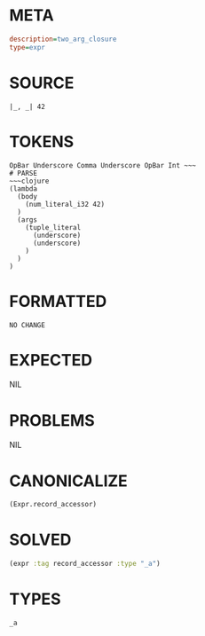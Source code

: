 # META
~~~ini
description=two_arg_closure
type=expr
~~~
# SOURCE
~~~roc
|_, _| 42
~~~
# TOKENS
~~~text
OpBar Underscore Comma Underscore OpBar Int ~~~
# PARSE
~~~clojure
(lambda
  (body
    (num_literal_i32 42)
  )
  (args
    (tuple_literal
      (underscore)
      (underscore)
    )
  )
)
~~~
# FORMATTED
~~~roc
NO CHANGE
~~~
# EXPECTED
NIL
# PROBLEMS
NIL
# CANONICALIZE
~~~clojure
(Expr.record_accessor)
~~~
# SOLVED
~~~clojure
(expr :tag record_accessor :type "_a")
~~~
# TYPES
~~~roc
_a
~~~
